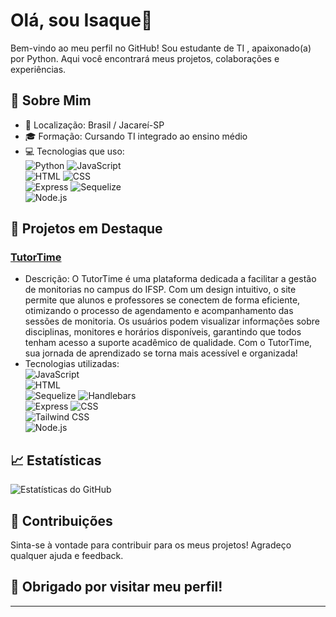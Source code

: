 # Olá, sou Isaque👋

Bem-vindo ao meu perfil no GitHub! Sou estudante de TI , apaixonado(a) por Python. Aqui você encontrará meus projetos, colaborações e experiências.

## 🌱 Sobre Mim

- 📍 Localização: Brasil / Jacareí-SP
- 🎓 Formação: Cursando TI integrado ao ensino médio
- 💻 Tecnologias que uso:<br>
  ![Python](https://img.shields.io/badge/Python-Programming%20Language-blue?style=for-the-badge&logo=python)
  ![JavaScript](https://img.shields.io/badge/JavaScript-ES6-yellow?style=for-the-badge&logo=javascript)<br>
  ![HTML](https://img.shields.io/badge/HTML5-HTML5-orange?style=for-the-badge&logo=html5)
  ![CSS](https://img.shields.io/badge/CSS3-CSS3-blue?style=for-the-badge&logo=css3)<br>
  ![Express](https://img.shields.io/badge/Express.js-Framework-green?style=for-the-badge&logo=express)
  ![Sequelize](https://img.shields.io/badge/Sequelize-ORM-blue?style=for-the-badge&logo=sequelize)<br>
  ![Node.js](https://img.shields.io/badge/Node.js-Node.js-green?style=for-the-badge&logo=node.js)



## 🚀 Projetos em Destaque

### [TutorTime](https://github.com/IsaquePy/TutorTime.git)
- Descrição: O TutorTime é uma plataforma dedicada a facilitar a gestão de monitorias no campus do IFSP. Com um design intuitivo, o site permite que alunos e professores se conectem de forma eficiente, otimizando o processo de agendamento e acompanhamento das sessões de monitoria. Os usuários podem visualizar informações sobre disciplinas, monitores e horários disponíveis, garantindo que todos tenham acesso a suporte acadêmico de qualidade. Com o TutorTime, sua jornada de aprendizado se torna mais acessível e organizada!
- Tecnologias utilizadas: <br>
![JavaScript](https://img.shields.io/badge/JavaScript-ES6-yellow?style=for-the-badge&logo=javascript)<br>
![HTML](https://img.shields.io/badge/HTML5-HTML5-orange?style=for-the-badge&logo=html5)<br>
![Sequelize](https://img.shields.io/badge/Sequelize-ORM-blue?style=for-the-badge&logo=sequelize)
![Handlebars](https://img.shields.io/badge/Handlebars-Template-blue?style=for-the-badge&logo=handlebars)<br>
![Express](https://img.shields.io/badge/Express.js-Framework-green?style=for-the-badge&logo=express)
![CSS](https://img.shields.io/badge/CSS3-CSS3-blue?style=for-the-badge&logo=css3)<br>
![Tailwind CSS](https://img.shields.io/badge/Tailwind_CSS-Framework-blue?style=for-the-badge&logo=tailwind-css)<br>
  ![Node.js](https://img.shields.io/badge/Node.js-Node.js-green?style=for-the-badge&logo=node.js)





<!--## 📫 Como Me Encontrar

- [LinkedIn](link-do-seu-linkedin)
- [Twitter](link-do-seu-twitter)
- [Seu site ou portfólio](link-do-seu-portfolio)
-->

## 📈 Estatísticas

![Estatísticas do GitHub](https://github-readme-stats.vercel.app/api?username=IsaquePy&show_icons=true&theme=radical)

## 🤝 Contribuições

Sinta-se à vontade para contribuir para os meus projetos! Agradeço qualquer ajuda e feedback.

## 🎉 Obrigado por visitar meu perfil!

---

